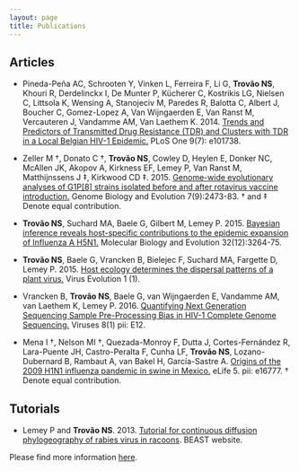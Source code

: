 ```yaml
---
layout: page
title: Publications
---
```


## Articles

* Pineda-Peña AC, Schrooten Y, Vinken L, Ferreira F, Li G, <b>Trovão NS</b>, Khouri R, Derdelinckx I, De Munter P, Kücherer C, Kostrikis LG, Nielsen C, Littsola K, Wensing A, Stanojeciv M, Paredes R, Balotta C, Albert J, Boucher C, Gomez-Lopez A, Van Wijngaerden E, Van Ranst M, Vercauteren J, Vandamme AM, Van Laethem K. 2014. [Trends and Predictors of Transmitted Drug Resistance (TDR) and Clusters with TDR in a Local Belgian HIV-1 Epidemic.](http://journals.plos.org/plosone/article?id=10.1371/journal.pone.0101738) PLoS One 9(7): e101738.

* Zeller M †, Donato C †, <b>Trovão NS</b>, Cowley D, Heylen E, Donker NC, McAllen JK, Akopov A, Kirkness EF, Lemey P, Van Ranst M, Matthijnssens J ‡, Kirkwood CD ‡. 2015. [Genome-wide evolutionary analyses of G1P[8] strains isolated before and after rotavirus vaccine introduction.](http://gbe.oxfordjournals.org/content/early/2015/08/08/gbe.evv157) Genome Biology and Evolution 7(9):2473-83. † and ‡ Denote equal contribution.

* <b>Trovão NS</b>, Suchard MA, Baele G, Gilbert M, Lemey P. 2015. [Bayesian inference reveals host-specific contributions to the epidemic expansion of Influenza A H5N1.](http://mbe.oxfordjournals.org/content/early/2015/09/03/molbev.msv185.short?rss=1) Molecular Biology and Evolution 32(12):3264-75.

* <b>Trovão NS</b>, Baele G, Vrancken B, Bielejec F, Suchard MA, Fargette D,  Lemey P. 2015. [Host ecology determines the dispersal patterns of a plant virus.](http://ve.oxfordjournals.org/content/1/1/vev016) Virus Evolution 1 (1).

* Vrancken B, <b>Trovão NS</b>, Baele G, van Wijngaerden E, Vandamme AM, van Laethem K, Lemey P. 2016. [Quantifying Next Generation Sequencing Sample Pre-Processing Bias in HIV-1 Complete Genome Sequencing.](http://www.mdpi.com/1999-4915/8/1/12) Viruses 8(1) pii: E12.

* Mena I †, Nelson MI †, Quezada-Monroy F, Dutta J, Cortes-Fernández R, Lara-Puente JH, Castro-Peralta F, Cunha LF, <b>Trovão NS</b>, Lozano-Dubernard B, Rambaut A, van Bakel H, García-Sastre A. [Origins of the 2009 H1N1 influenza pandemic in swine in Mexico.](https://elifesciences.org/content/5/e16777) eLife 5. pii: e16777. † Denote equal contribution.


## Tutorials

* Lemey P and <b>Trovão NS</b>. 2013. [Tutorial for continuous diffusion phylogeography of rabies virus in racoons](https://code.google.com/p/beast-mcmc/downloads/detail?name=Continuous_Phylogeography_1.7.5.zip&can=2&q=). BEAST website. 

Please find more information [here](https://scholar.google.be/citations?user=Q8Si6_cAAAAJ&hl=en).
